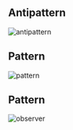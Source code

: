 ## Antipattern

![antipattern](https://github.com/user-attachments/assets/3f81671e-bb98-4f9b-9e99-1161dac18bd2)


## Pattern
![pattern](https://github.com/user-attachments/assets/7e301e87-fc21-46df-a205-db3eccc34096)

## Pattern
![observer](https://github.com/user-attachments/assets/ad4e9924-8963-4996-bd1a-80df91d8d4de)
